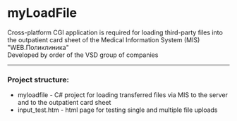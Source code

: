 # myLoadFile
Cross-platform CGI application is required for loading third-party files into the outpatient card sheet of the Medical Information System (MIS) "WEB.Поликлиника"  
Developed by order of the VSD group of companies

---------------
### Project structure:

  * myloadfile - C# project for loading transferred files via MIS to the server and to the outpatient card sheet  
  * input_test.htm - html page for testing single and multiple file uploads
